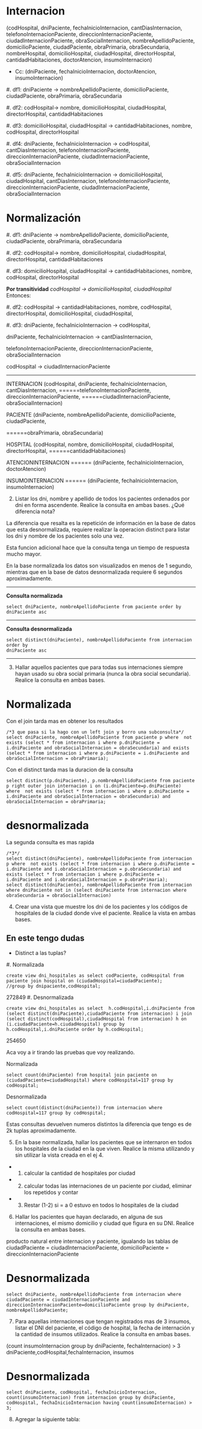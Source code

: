 Internacion
===========

(codHospital, dniPaciente, fechaInicioInternacion,
cantDiasInternacion, telefonoInternacionPaciente,
direccionInternacionPaciente, ciudadInternacionPaciente,
obraSocialInternacion, nombreApellidoPaciente, domicilioPaciente,
ciudadPaciente, obraPrimaria, obraSecundaria, nombreHospital,
domicilioHospital, ciudadHospital, directorHospital,
cantidadHabitaciones, doctorAtencion, insumoInternacion) 

- Cc: (dniPaciente, fechaInicioInternacion, doctorAtencion,
  insumoInternacion)

#. df1: dniPaciente -> nombreApellidoPaciente, domicilioPaciente,
ciudadPaciente, obraPrimaria, obraSecundaria

#. df2: codHospital-> nombre, domicilioHospital, ciudadHospital,
directorHospital, cantidadHabitaciones

#. df3: domicilioHospital, ciudadHospital -> cantidadHabitaciones,
  nombre, codHospital, directorHospital 

#. df4: dniPaciente, fechaInicioInternacion -> codHospital,
cantDiasInternacion, telefonoInternacionPaciente,
direccionInternacionPaciente, ciudadInternacionPaciente,
obraSocialInternacion 

#. df5: dniPaciente, fechaInicioInternacion -> domicilioHospital,
ciudadHospital, cantDiasInternacion, telefonoInternacionPaciente,
direccionInternacionPaciente, ciudadInternacionPaciente,
obraSocialInternacion 


Normalización
=============

#. df1: dniPaciente -> nombreApellidoPaciente, domicilioPaciente,
ciudadPaciente, obraPrimaria, obraSecundaria


#. df2: codHospital-> nombre, domicilioHospital, ciudadHospital,
 directorHospital, cantidadHabitaciones 

#. df3: domicilioHospital, ciudadHospital -> cantidadHabitaciones,
nombre, codHospital, directorHospital 

**Por transitividad**
*codHospital -> domicilioHospital, ciudadHospital*
Entonces:

#. df2: codHospital -> cantidadHabitaciones, nombre, codHospital,
 directorHospital, domicilioHospital, ciudadHospital,

#. df3: dniPaciente, fechaInicioInternacion -> codHospital,
   
   dniPaciente, fechaInicioInternacion -> cantDiasInternacion,

   telefonoInternacionPaciente, direccionInternacionPaciente,
   obraSocialInternacion
   
   
   
   codHospital -> ciudadInternacionPaciente

----

INTERNACION (codHospital, dniPaciente, fechaInicioInternacion, cantDiasInternacion,
======telefonoInternacionPaciente, direccionInternacionPaciente, 
======ciudadInternacionPaciente, obraSocialInternacion)

PACIENTE (dniPaciente, nombreApellidoPaciente, domicilioPaciente,
ciudadPaciente,

======obraPrimaria, obraSecundaria)

HOSPITAL (codHospital, nombre, domicilioHospital, ciudadHospital, directorHospital,
======cantidadHabitaciones)

ATENCIONINTERNACION
====== (dniPaciente, fechaInicioInternacion, doctorAtencion)

INSUMOINTERNACION
====== (dniPaciente, fechaInicioInternacion, insumoInternacion)



2. Listar los dni, nombre y apellido de todos los pacientes ordenados
 por dni en forma ascendente. Realice la consulta en ambas bases. 
 ¿Qué diferencia nota? 
 
 La diferencia que resalta es la repetición de información en la base
 de datos que esta desnormalizada, requiere realizar la operacion
 distinct para listar los dni y nombre de los pacientes solo una vez.
 
 Esta funcion adicional hace que la consulta tenga un tiempo de
 respuesta mucho mayor.
 
 En la base normalizada los datos son visualizados en menos de 1
 segundo, mientras que en la base de datos desnormalizada requiere 6
 segundos aproximadamente.

----
**Consulta normalizada**

```
select dniPaciente, nombreApellidoPaciente from paciente order by
dniPaciente asc
```

----
**Consulta desnormalizada**

``` 
select distinct(dniPaciente), nombreApellidoPaciente from internacion order by
dniPaciente asc
```

----

3. Hallar aquellos pacientes que para todas sus internaciones siempre
hayan usado su obra social primaria (nunca la obra social secundaria).
Realice la consulta en ambas bases. 

Normalizada
===========


Con el join tarda mas en obtener los resultados
```
/*3 que pasa si la hago con un left join y borro una subconsulta*/
select dniPaciente, nombreApellidoPaciente from paciente p where  not
exists (select * from internacion i where p.dniPaciente =
i.dniPaciente and obraSocialInternacion = obraSecundaria) and exists
(select * from internacion i where p.dniPaciente = i.dniPaciente and
obraSocialInternacion = obraPrimaria);
```
Con el distinct tarda mas la duracion de la consulta
```
select distinct(p.dniPaciente), p.nombreApellidoPaciente from paciente p right outer join internacion i on (i.dniPaciente=p.dniPaciente) where  not exists (select * from internacion i where p.dniPaciente = i.dniPaciente and obraSocialInternacion = obraSecundaria) and obraSocialInternacion = obraPrimaria;
```

desnormalizada
==============

La segunda consulta es mas rapida
```
/*3*/
select distinct(dniPaciente), nombreApellidoPaciente from internacion p where  not exists (select * from internacion i where p.dniPaciente = i.dniPaciente and i.obraSocialInternacion = p.obraSecundaria) and exists (select * from internacion i where p.dniPaciente = i.dniPaciente and i.obraSocialInternacion = p.obraPrimaria);
select distinct(dniPaciente), nombreApellidoPaciente from internacion where dniPaciente not in (select dniPaciente from internacion where obraSecundaria = obraSocialInternacion)
```

4. Crear una vista que muestre los dni de los pacientes y los códigos de hospitales de la ciudad donde vive el paciente. Realice la vista en ambas bases.

En este tengo dudas
-------------------

- Distinct a las tuplas?

#. Normalizada

```
create view dni_hospitales as select codPaciente, codHospital from paciente join hospital on (ciudadHospital=ciudadPaciente);
//group by dnipaciente,codHospital;
```
272849
#. Desnormalizada

```
create view dni_hospitales as select  h.codHospital,i.dniPaciente from
(select distinct(dniPaciente),ciudadPaciente from internacion) i join (select distinct(codHospital),ciudadHospital from internacion) h on  (i.ciudadPaciente=h.ciudadHospital) group by h.codHospital,i.dniPaciente order by h.codHospital;
```
254650

Aca voy a ir tirando las pruebas que voy realizando.

Normalizada
```
select count(dniPaciente) from hospital join paciente on
(ciudadPaciente=ciudadHospital) where codHospital=117 group by
codHospital;
```
Desnormalizada

```
select count(distinct(dniPaciente)) from internacion where
codHospital=117 group by codHospital;
```

Estas consultas devuelven numeros distintos la diferencia que tengo es
de 2k tuplas aproximadamente.





5. En la base normalizada, hallar los pacientes que se internaron en todos los hospitales de la ciudad en la que viven. Realice la misma utilizando y sin utilizar la vista creada en el ej 4.

- 1. calcular la cantidad de hospitales por ciudad
- 2. calcular todas las internaciones de un paciente por ciudad, eliminar los repetidos y contar
- 3. Restar (1-2) si = a 0 estuvo en todos lo hospitales de la ciudad


6. Hallar los pacientes que hayan declarado, en alguna de sus internaciones, el mismo domicilio y ciudad que figura en su DNI. Realice la consulta en ambas bases.


producto natural entre internacion y paciente, igualando las tablas de ciudadPaciente = ciudadInternacionPaciente, domicilioPaciente = direccionInternacionPaciente

Desnormalizada
==============

```
select dniPaciente, nombreApellidoPaciente from internacion where ciudadPaciente = ciudadInternacionPaciente and direccionInternacionPaciente=domicilioPaciente group by dniPaciente, nombreApellidoPaciente;
```


7. Para aquellas internaciones que tengan registrados mas de 3 insumos, listar el DNI del paciente, el código de hospital, la fecha de internación y la cantidad de insumos utilizados. Realice la consulta en ambas bases.

(count insumoInternacion group by dniPaciente, fechaInternacion) > 3 dniPaciente,codHospital,fechaInternacion, insumos

Desnormalizada
==============

```
select dniPaciente, codHospital, fechaInicioInternacion, count(insumoInternacion) from internacion group by dniPaciente, codHospital, fechaInicioInternacion having count(insumoInternacion) > 3;
```



8. Agregar la siguiente tabla:
